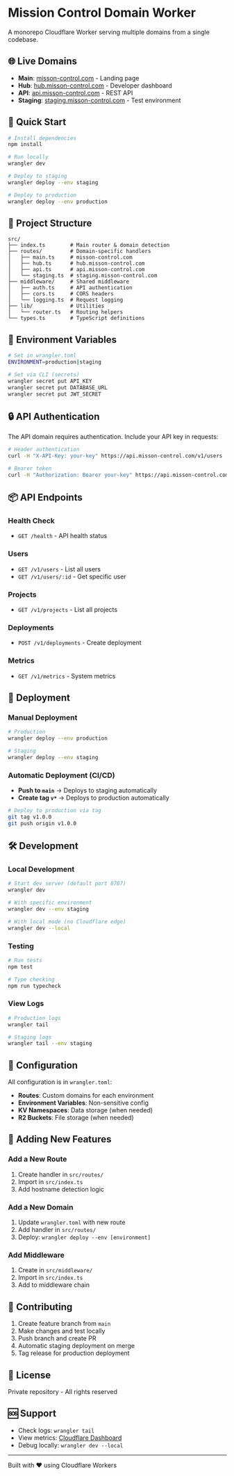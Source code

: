 # Mission Control Domain Worker

A monorepo Cloudflare Worker serving multiple domains from a single codebase.

## 🌐 Live Domains

- **Main**: [misson-control.com](https://misson-control.com) - Landing page
- **Hub**: [hub.misson-control.com](https://hub.misson-control.com) - Developer dashboard
- **API**: [api.misson-control.com](https://api.misson-control.com) - REST API
- **Staging**: [staging.misson-control.com](https://staging.misson-control.com) - Test environment

## 🚀 Quick Start

```bash
# Install dependencies
npm install

# Run locally
wrangler dev

# Deploy to staging
wrangler deploy --env staging

# Deploy to production
wrangler deploy --env production
```

## 📁 Project Structure

```
src/
├── index.ts        # Main router & domain detection
├── routes/         # Domain-specific handlers
│   ├── main.ts     # misson-control.com
│   ├── hub.ts      # hub.misson-control.com
│   ├── api.ts      # api.misson-control.com
│   └── staging.ts  # staging.misson-control.com
├── middleware/     # Shared middleware
│   ├── auth.ts     # API authentication
│   ├── cors.ts     # CORS headers
│   └── logging.ts  # Request logging
├── lib/            # Utilities
│   └── router.ts   # Routing helpers
└── types.ts        # TypeScript definitions
```

## 🔑 Environment Variables

```bash
# Set in wrangler.toml
ENVIRONMENT=production|staging

# Set via CLI (secrets)
wrangler secret put API_KEY
wrangler secret put DATABASE_URL
wrangler secret put JWT_SECRET
```

## 🔒 API Authentication

The API domain requires authentication. Include your API key in requests:

```bash
# Header authentication
curl -H "X-API-Key: your-key" https://api.misson-control.com/v1/users

# Bearer token
curl -H "Authorization: Bearer your-key" https://api.misson-control.com/v1/projects
```

## 📦 API Endpoints

### Health Check
- `GET /health` - API health status

### Users
- `GET /v1/users` - List all users
- `GET /v1/users/:id` - Get specific user

### Projects
- `GET /v1/projects` - List all projects

### Deployments
- `POST /v1/deployments` - Create deployment

### Metrics
- `GET /v1/metrics` - System metrics

## 🚢 Deployment

### Manual Deployment

```bash
# Production
wrangler deploy --env production

# Staging
wrangler deploy --env staging
```

### Automatic Deployment (CI/CD)

- **Push to `main`** → Deploys to staging automatically
- **Create tag `v*`** → Deploys to production automatically

```bash
# Deploy to production via tag
git tag v1.0.0
git push origin v1.0.0
```

## 🛠️ Development

### Local Development

```bash
# Start dev server (default port 8787)
wrangler dev

# With specific environment
wrangler dev --env staging

# With local mode (no Cloudflare edge)
wrangler dev --local
```

### Testing

```bash
# Run tests
npm test

# Type checking
npm run typecheck
```

### View Logs

```bash
# Production logs
wrangler tail

# Staging logs
wrangler tail --env staging
```

## 🔧 Configuration

All configuration is in `wrangler.toml`:

- **Routes**: Custom domains for each environment
- **Environment Variables**: Non-sensitive config
- **KV Namespaces**: Data storage (when needed)
- **R2 Buckets**: File storage (when needed)

## 📝 Adding New Features

### Add a New Route

1. Create handler in `src/routes/`
2. Import in `src/index.ts`
3. Add hostname detection logic

### Add a New Domain

1. Update `wrangler.toml` with new route
2. Add handler in `src/routes/`
3. Deploy: `wrangler deploy --env [environment]`

### Add Middleware

1. Create in `src/middleware/`
2. Import in `src/index.ts`
3. Add to middleware chain

## 🤝 Contributing

1. Create feature branch from `main`
2. Make changes and test locally
3. Push branch and create PR
4. Automatic staging deployment on merge
5. Tag release for production deployment

## 📜 License

Private repository - All rights reserved

## 🆘 Support

- Check logs: `wrangler tail`
- View metrics: [Cloudflare Dashboard](https://dash.cloudflare.com)
- Debug locally: `wrangler dev --local`

---

Built with ❤️ using Cloudflare Workers